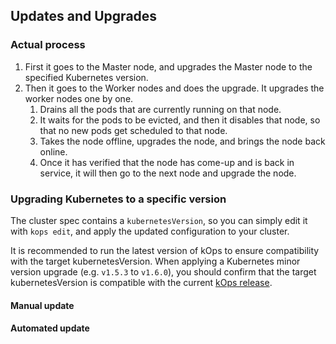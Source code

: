 
## Updates and Upgrades

### Actual process

1. First it goes to the Master node, and upgrades the Master node to the specified Kubernetes version.
2. Then it goes to the Worker nodes and does the upgrade. It upgrades the worker nodes one by one.
   1. Drains all the pods that are currently running on that node.
   2. It waits for the pods to be evicted, and then it disables that node, so that no new pods get scheduled to that node.
   3. Takes the node offline, upgrades the node, and brings the node back online.
   4. Once it has verified that the node has come-up and is back in service, it will then go to the next node and upgrade the node.

### Upgrading Kubernetes to a specific version

The cluster spec contains a `kubernetesVersion`, so you can simply edit it with `kops edit`, and apply the updated configuration to your cluster.

It is recommended to run the latest version of kOps to ensure compatibility with the target kubernetesVersion. When applying a Kubernetes minor version upgrade (e.g. `v1.5.3` to `v1.6.0`), you should confirm that the target kubernetesVersion is compatible with the current [kOps release](https://github.com/kubernetes/kops/releases).

#### Manual update


#### Automated update

